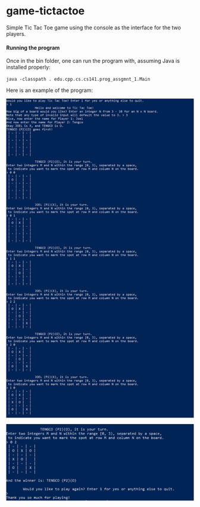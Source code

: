 # game-tictactoe
Simple Tic Tac Toe game using the console as the interface for the two players.

#### Running the program
Once in the bin folder, one can run the program with, assuming Java is installed properly:

`java -classpath . edu.cpp.cs.cs141.prog_assgmnt_1.Main`

Here is an example of the program:

![image](example/output1.png)

![image](example/output2.png)
